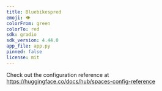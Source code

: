 ```yaml
---
title: Bluebikespred
emoji: 👁
colorFrom: green
colorTo: red
sdk: gradio
sdk_version: 4.44.0
app_file: app.py
pinned: false
license: mit
---
```


Check out the configuration reference at https://huggingface.co/docs/hub/spaces-config-reference
